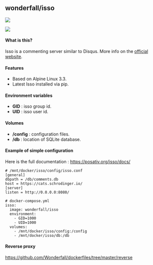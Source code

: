 ## wonderfall/isso
[![](https://badge.imagelayers.io/wonderfall/isso:latest.svg)](https://imagelayers.io/?images=wonderfall/isso:latest 'Get your own badge on imagelayers.io')

![](https://i.goopics.net/q1.png)


#### What is this?
Isso is a commenting server similar to Disqus. More info on the [official website](https://posativ.org/isso/).

#### Features
- Based on Alpine Linux 3.3.
- Latest Isso installed via pip.

#### Environment variables
- **GID** : isso group id.
- **UID** : isso user id.

#### Volumes
- **/config** : configuration files.
- **/db** : location of SQLite database.

#### Example of simple configuration
Here is the full documentation : https://posativ.org/isso/docs/
```
# /mnt/docker/isso/config/isso.conf
[general]
dbpath = /db/comments.db
host = https://cats.schrodinger.io/
[server]
listen = http://0.0.0.0:8080/

# docker-compose.yml
isso:
  image: wonderfall/isso
  environment:
    - GID=1000
    - UID=1000
  volumes:
    - /mnt/docker/isso/config:/config
    - /mnt/docker/isso/db:/db
```

#### Reverse proxy
https://github.com/Wonderfall/dockerfiles/tree/master/reverse
